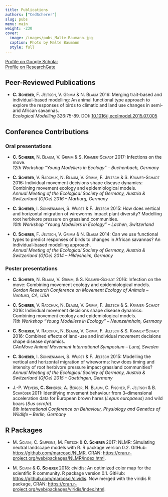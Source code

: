 ```yaml
---
title: Publications
authors: ["CedScherer"]
slug: pubs
menu: main
weight: -230
cover:
  image: /images/pubs_Malte-Baumann.jpg
  caption: Photo by Malte Baumann
  style: full
---
```


[Profile on Google Scholar](https://scholar.google.com/citations?user=6o61j_IAAAAJ&hl=en&oi=sra)  
[Profile on ResearchGate](https://www.researchgate.net/profile/Cedric_Scherer/contributions)

## Peer-Reviewed Publications

- <span style="font-variant:small-caps;">**C. Scherer**, F. Jeltsch, V. Grimm & N. Blaum</span> 2016: Merging trait-based and individual-based modelling: An animal functional type approach to explore the responses of birds to climatic and land use changes in semi-arid African savannas.  
*Ecological Modelling* 326:75-89. DOI: [10.1016/j.ecolmodel.2015.07.005](https://doi.org/10.1016/j.ecolmodel.2015.07.005)

## Conference Contributions

### Oral presentations
- <span style="font-variant:small-caps;">**C. Scherer**, N. Blaum, V. Grimm & S. Kramer-Schadt</span> 2017: Infections on the move.  
*12th Workshop “Young Modellers in Ecology” – Buchenbach, Germany*  

- <span style="font-variant:small-caps;">**C. Scherer**, V. Radchuk, N. Blaum, V. Grimm, F. Jeltsch & S. Kramer-Schadt</span> 2016: Individual movement decisions shape disease dynamics: Combining movement ecology and epidemiological models.  
*Annual Meeting of the Ecological Society of Germany, Austria & Switzerland (GfOe) 2016 – Marburg, Germany*  

- <span style="font-variant:small-caps;">**C. Scherer**, I. Sonnenmann, S. Wurst & F. Jeltsch</span> 2015: How does vertical and horizontal migration of wireworms impact plant diversity? Modelling root herbivore pressure on grassland communities.  
*10th Workshop “Young Modellers in Ecology” – Lachen, Switzerland*  

- <span style="font-variant:small-caps;">**C. Scherer**, F. Jeltsch, V. Grimm & N. Blaum</span> 2014: Can we use functional types to predict responses of birds to changes in African savannas? An individual-based modelling approach.  
*Annual Meeting of the Ecological Society of Germany, Austria & Switzerland (GfOe) 2014 – Hildesheim, Germany*

### Poster presentations
- <span style="font-variant:small-caps;">**C. Scherer**, N. Blaum, V. Grimm, & S. Kramer-Schadt</span> 2016: Infection on the move: Combining movement ecology and epidemiological models.  
*Gordon Research Conference on Movement Ecology of Animals – Ventura, CA, USA*  

- <span style="font-variant:small-caps;">**C. Scherer**, V. Radchuk, N. Blaum, V. Grimm, F. Jeltsch & S. Kramer-Schadt</span> 2016: Individual movement decisions shape disease dynamics: Combining movement ecology and epidemiological models.  
*11th Workshop “Young Modellers in Ecology” – Neunzehnhain, Germany*  

- <span style="font-variant:small-caps;">**C. Scherer**, V. Radchuk, N. Blaum, V. Grimm, F. Jeltsch & S. Kramer-Schadt</span> 2016: Combined effects of land-use and individual movement decisions shape disease dynamics.  
*CAnMove Animal Movement International Symposium – Lund, Sweden*  

- <span style="font-variant:small-caps;">**C. Scherer**, I. Sonnenmann, S. Wurst & F. Jeltsch</span> 2015: Modelling the vertical and horizontal migration of wireworms: how does timing and intensity of root herbivore pressure impact grassland communities?  
*Annual Meeting of the Ecological Society of Germany, Austria & Switzerland (GfOe) 2015 – Goettingen, Germany*  

- <span style="font-variant:small-caps;">J.-P. Wevers, **C. Scherer**, A. Berger, N. Blaum, C. Fischer, F. Jeltsch & B. Schröder</span> 2011: Identifying movement behaviour from 3–dimensional acceleration data for European brown hares (*Lepus europaeus*) and wild boars (*Sus scrofa*).  
*8th International Conference on Behaviour, Physiology and Genetics of Wildlife – Berlin, Germany*

## R Packages

- <span style="font-variant:small-caps;">M. Sciaini, C. Simpkins, M. Fritsch & **C. Scherer**</span> 2017: NLMR: Simulating neutral landscape models with R. R package version 0.2. GitHub: https://github.com/marcosci/NLMR. CRAN: https://cran.r-project.org/web/packages/NLMR/index.html.

- <span style="font-variant:small-caps;">M. Sciaini & **C. Scherer**</span> 2018: cividis: An optimized color map for the scientific R community. R package version 0.1. GitHub: https://github.com/marcosci/cividis. Now merged with the viridis R package, CRAN: https://cran.r-project.org/web/packages/viridis/index.html.
